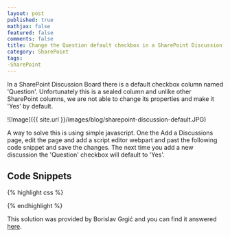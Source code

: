 ```yaml
---
layout: post
published: true
mathjax: false
featured: false
comments: false
title: Change the Question default checkbox in a SharePoint Discussion
category: SharePoint
tags:
-SharePoint
---
```


In a SharePoint Discussion Board there is a default checkbox column named 'Question'. Unfortunately this is a sealed column and unlike other SharePoint columns, we are not able to change its properties and make it 'Yes' by default.

![Image]({{ site.url }}/images/blog/sharepoint-discussion-default.JPG)

A way to solve this is using simple javascript. One the Add a Discussions page, edit the page and add a script editor webpart and past the following code snippet and save the changes. The next time you add a new discussion the 'Question' checkbox will default to 'Yes'. 

## Code Snippets

{% highlight css %}
<script type="text/javascript">
    function setCheckBox() {
        var theTDs = document.getElementsByTagName("input");       
        var i = 0;
        while (i < theTDs.length) {
            try {
                if (theTDs[i].type=="checkbox") {
                    theTDs[i].checked =true;
                }
            }
            catch (err) { }
            i = i + 1;
        }
    }
    _spBodyOnLoadFunctionNames.push("setCheckBox");
</script>
{% endhighlight %}

This solution was provided by Borislav Grgić and you can find it answered <a href="https://social.technet.microsoft.com/Forums/office/en-US/8746b540-50b7-4280-965f-e32c44ccd476/community-site-changing-the-asking-a-question-checkbox-default-to-checked?forum=sharepointgeneral">here</a>.
